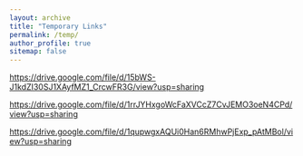 ```yaml
---
layout: archive
title: "Temporary Links"
permalink: /temp/
author_profile: true
sitemap: false
---
```


https://drive.google.com/file/d/15bWS-J1kdZI30SJ1XAyfMZ1_CrcwFR3G/view?usp=sharing

https://drive.google.com/file/d/1rrJYHxgoWcFaXVCcZ7CvJEMO3oeN4CPd/view?usp=sharing

https://drive.google.com/file/d/1qupwgxAQUi0Han6RMhwPjExp_pAtMBol/view?usp=sharing

